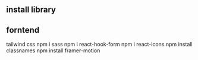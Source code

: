 ## install library

## forntend

tailwind css
npm i sass
npm i react-hook-form
npm i react-icons
npm install classnames
npm install framer-motion
